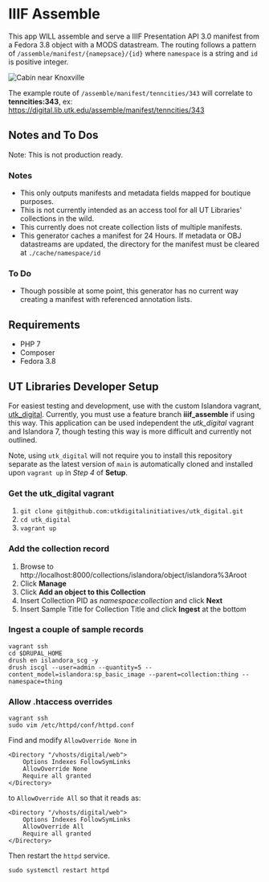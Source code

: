 
# IIIF Assemble

This app WILL assemble and serve a IIIF Presentation API 3.0 manifest from a Fedora 3.8 object with a MODS datastream. The routing follows a pattern of `/assemble/manifest/{namepsace}/{id}` where `namespace` is a string and `id` is positive integer.

<img src="https://digital.lib.utk.edu/iiif/2/collections~islandora~object~tenncities%3A343~datastream~OBJ/full/!200,200/0/default.jpg" alt="Cabin near Knoxville" />

The example route of `/assemble/manifest/tenncities/343` will correlate to **tenncities:343**, ex: https://digital.lib.utk.edu/assemble/manifest/tenncities/343

## Notes and To Dos

Note: This is not production ready.


### Notes
- This only outputs manifests and metadata fields mapped for boutique purposes.
- This is not currently intended as an access tool for all UT Libraries' collections in the wild.
- This currently does not create collection lists of multiple manifests.
- This generator caches a manifest for 24 Hours. If metadata or OBJ datastreams are updated, the directory for the manifest must be cleared at `./cache/namespace/id`

### To Do
- Though possible at some point, this generator has no current way creating a manifest with referenced annotation lists.

## Requirements

- PHP 7
- Composer
- Fedora 3.8
 
## UT Libraries Developer Setup

For easiest testing and development, use with the custom Islandora vagrant, [utk_digital](https://github.com/utkdigitalinitiatives/utk_digital). Currently, you must use a feature branch **iiif_assemble** if using this way.
This application can be used independent the *utk_digital* vagrant and Islandora 7, though testing this way is more difficult and currently not outlined.

Note, using `utk_digital` will not require you to install this repository
separate as the latest version of `main` is automatically cloned and installed
upon `vagrant up` in *Step 4* of **Setup**.

### Get the utk_digital vagrant

1. `git clone git@github.com:utkdigitalinitiatives/utk_digital.git`
2. `cd utk_digital`
4. `vagrant up`

### Add the collection record

1. Browse to http://localhost:8000/collections/islandora/object/islandora%3Aroot
2. Click **Manage**
3. Click **Add an object to this Collection**
4. Insert Collection PID as *namespace:collection* and click **Next**
5. Insert Sample Title for Collection Title and click **Ingest** at the bottom

### Ingest a couple of sample records

```
vagrant ssh
cd $DRUPAL_HOME
drush en islandora_scg -y
drush iscgl --user=admin --quantity=5 --content_model=islandora:sp_basic_image --parent=collection:thing --namespace=thing
```

### Allow .htaccess overrides

```
vagrant ssh
sudo vim /etc/httpd/conf/httpd.conf
```

Find and modify `AllowOverride None` in

```
<Directory "/vhosts/digital/web">
    Options Indexes FollowSymLinks
    AllowOverride None
    Require all granted
</Directory>
```

to `AllowOverride All` so that it reads as:

```
<Directory "/vhosts/digital/web">
    Options Indexes FollowSymLinks
    AllowOverride All
    Require all granted
</Directory>
```

Then restart the `httpd` service.

```
sudo systemctl restart httpd
```

